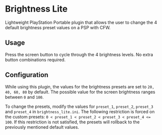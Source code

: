 # Brightness Lite

Lightweight PlayStation Portable plugin that allows the user to change the 4 default brightness preset values on a PSP with CFW.

## Usage

Press the screen button to cycle through the 4 brightness levels. No extra button combinations required.

## Configuration

While using this plugin, the values for the brightness presets are set to `20, 40, 60, 80` by default. The possible value for the screen brightness ranges between `0` and `100`.

To change the presets, modify the values for `preset_1`, `preset_2`, `preset_3` and `preset_4` in `brightness_lite.ini`. The following restriction is forced on the custom presets: `0 < preset_1 < preset_2 < preset_3 < preset_4 <= 100`. If this restriction is not satisfied, the presets will rollback to the previously mentioned default values.
